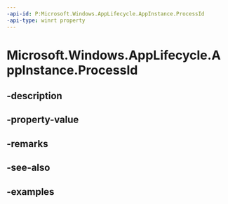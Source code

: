 ```yaml
---
-api-id: P:Microsoft.Windows.AppLifecycle.AppInstance.ProcessId
-api-type: winrt property
---
```


# Microsoft.Windows.AppLifecycle.AppInstance.ProcessId

<!--
public uint ProcessId { get; }
-->


## -description

## -property-value

## -remarks

## -see-also

## -examples


